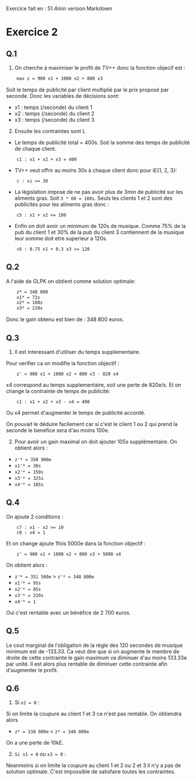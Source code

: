 Exercice fait en : 51.4min
version Markdown

# Exercice 2

##  Q.1

1.  On cherche à maximiser le profit de TV++ donc la fonction objecif est : 
```txt
    max z = 900 x1 + 1000 x2 + 800 x3
```
Soit le temps de publicité par client multiplié par le prix proposé par seconde. Donc les variables de décisions sont:
-   x1 : temps (/seconde) du client 1
-   x2 : temps (/seconde) du client 2
-   x3 : temps (/seconde) du client 3


2.  Ensuite les contraintes sont L

-   Le temps de publicité total = 400s. Soit la somme des temps de publicité de chaque client.
```
    c1 : x1 + x2 + x3 = 400
```
-   TV++ veut offrir au moins 30s à chaque client donc pour iE{1, 2, 3}: 
```
    c : xi >= 30
```
-   La législation impose de ne pas avoir plus de 3min de publicité sur les aliments gras. Soit ```3 * 60 = 180s```. Seuls les clients 1 et 2  sont des publicités pour les aliments gras donc :
```
    c5 : x1 + x2 <= 180
```
-   Enfin on doit avoir un minimum de 120s de musique. Comme 75% de la pub du client 1 et 30%  de la pub du client 3 contiennent de la musique leur somme doit etre superieur a 120s.
```
    c6 : 0.75 x1 + 0.3 x3 >= 120
```

##  Q.2

A l'aide de GLPK on obtient comme solution optimale: 

```txt
    z* = 348 800
    x1* = 72s
    x2* = 108s
    x3* = 220s
```

Donc le gain obtenu est bien de : 348 800 euros.

##  Q.3

1.  Il est interessant d'utiliser du temps supplementaire.

Pour verifier ca on modifie la fonction objectif : 
```
    z' = 900 x1 + 1000 x2 + 800 x3 - 820 x4
```
x4 correspond au temps supplementaire, soit une perte de 820e/s. Et on change la contrainte de temps de publicité: 
```
    c1 : x1 + x2 + x3 - x4 = 400
```
Ou x4 permet d'augmenter le temps de publicité accordé.

On pouvait le déduire facilement car si c'est le client 1 ou 2 qui prend la seconde le benefice sera d'au moins 100e.

2.  Pour avoir un gain maximal on doit ajouter 105s supplémentaire. On obtient alors :
-   ```z'* = 350 900e```
-   ```x1'* = 30s```
-   ```x2'* = 150s```
-   ```x3'* = 325s```
-   ```x4'* = 105s```


##  Q.4

On ajoute 2 conditions : 
```
    c7 : x1 - x2 >= 10
    c8 : x4 = 1
```
Et on change ajoute 1fois 5000e dans la fonction objectif : 
```
    z' = 900 x1 + 1000 x2 + 800 x3 + 5000 x4
```

On obtient alors : 
-   ```z'* = 351 500e``` > ```z'* = 348 800e```  
-   ```x1'* = 95s```
-   ```x2'* = 85s```
-   ```x3'* = 220s``` 
-   ```x4'* = 1 ```   

Oui c'est rentable avec un bénéfice de 2 700 euros.

##  Q.5

Le cout marginal de l'obligation de la règle des 120 secondes de musique minimum est de -133.33.
Ca veut dire que si on augmente le membre de droite de cette contrainte le gain maximum va diminuer d'au moins 133.33e par unité. 
Il est alors plus rentable de diminuer cette contrainte afin d'augmenter le profit.

##  Q.6

1.  Si ``x2 = 0`` : 

Si on limite la coupure au client 1 et 3 ce n'est pas rentable. On obtiendra alors 
-   ```z* = 338 000e``` < ```z* = 348 000e``` 

On a une perte de 10kE.

2.  ``Si x1 = 0`` ou ``x3 = 0`` : 

Neanmoins si on limite la coupure au client 1 et 2 ou 2 et 3 il n'y a pas de solution optimale. C'est impossible de satisfaire toutes les contraintes.